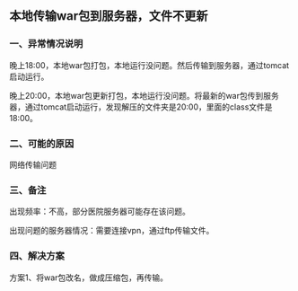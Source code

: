 ## 本地传输war包到服务器，文件不更新

### 一、异常情况说明

晚上18:00，本地war包打包，本地运行没问题。然后传输到服务器，通过tomcat启动运行。

晚上20:00，本地war包更新打包，本地运行没问题。将最新的war包传到服务器，通过tomcat启动运行，发现解压的文件夹是20:00，里面的class文件是18:00。

### 二、可能的原因

网络传输问题

### 三、备注

出现频率：不高，部分医院服务器可能存在该问题。

出现问题的服务器情况：需要连接vpn，通过ftp传输文件。

### 四、解决方案

方案1、将war包改名，做成压缩包，再传输。
